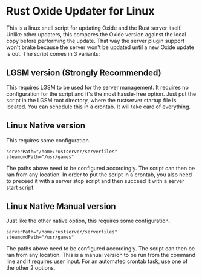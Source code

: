 # Rust Oxide Updater for Linux

This is a linux shell script for updating Oxide and the Rust server itself.
Unlike other updaters, this compares the Oxide version against the local copy before performing the update.
That way the server plugin support won't brake because the server won't be updated until a new Oxide update is out.
The script comes in 3 variants:

## LGSM version (Strongly Recommended)

This requires LGSM to be used for the server management. It requires no configuration for the script and it's the most 
hassle-free option. Just put the script in the LGSM root directory, where the rustserver startup file is located. You can schedule this in a crontab.
It will take care of everything.

## Linux Native version

This requires some configuration. 

```
serverPath="/home/rustserver/serverfiles"
steamcmdPath="/usr/games"
```

The paths above need to be configured accordingly. The script can then be ran from any location.
In order to put the script in a crontab, you also need to preceed it with a server stop script and then succeed it with a server start script.

## Linux Native Manual version

Just like the other native option, this requires some configuration. 

```
serverPath="/home/rustserver/serverfiles"
steamcmdPath="/usr/games"
```

The paths above need to be configured accordingly. The script can then be ran from any location.
This is a manual version to be run from the command line and it requires user input.
For an automated crontab task, use one of the other 2 options.